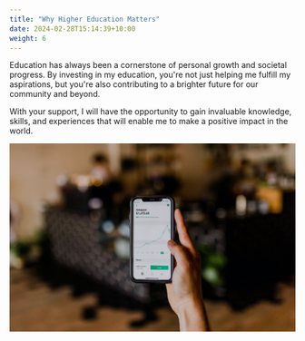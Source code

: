 ```yaml
---
title: "Why Higher Education Matters"
date: 2024-02-28T15:14:39+10:00
weight: 6
---
```


Education has always been a cornerstone of personal growth and societal progress. By investing in my education, you're not just helping me fulfill my aspirations, but you're also contributing to a brighter future for our community and beyond.

With your support, I will have the opportunity to gain invaluable knowledge, skills, and experiences that will enable me to make a positive impact in the world.

![Accounting Services](/images/austin-distel-nGc5RT2HmF0-unsplash.jpg)
